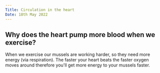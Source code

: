 ```yaml
---
Title: Circulation in the heart
Date: 18th May 2022
---
```


## Why does the heart pump more blood when we exercise?
When we exercise our mussels are working harder, so they need more energy (via
respiration). The faster your heart beats the faster oxygen moves around
therefore you'll get more energy to your mussels faster.
